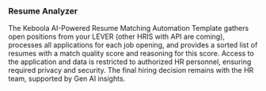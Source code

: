 ### Resume Analyzer

The Keboola AI-Powered Resume Matching Automation Template gathers open positions from your LEVER (other HRIS with API are coming), processes all applications for each job opening, and provides a sorted list of resumes with a match quality score and reasoning for this score. Access to the application and data is restricted to authorized HR personnel, ensuring required privacy and security. The final hiring decision remains with the HR team, supported by Gen AI insights.
